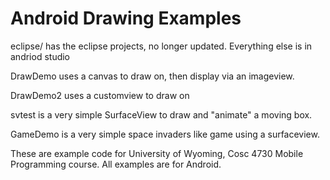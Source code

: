 Android Drawing Examples
===========
eclipse/ has the eclipse projects, no longer updated.  Everything else is in andriod studio

DrawDemo uses a canvas to draw on, then display via an imageview.

DrawDemo2 uses a customview to draw on

svtest is a very simple SurfaceView to draw and "animate" a moving box.

GameDemo is a very simple space invaders like game using a surfaceview.

These are example code for University of Wyoming, Cosc 4730 Mobile Programming course.
All examples are for Android.
